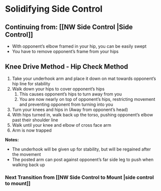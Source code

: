 # Solidifying Side Control
## Continuing from: [[NW Side Control |Side Control]]

- With opponent’s elbow framed in your hip, you can be easily swept
- You have to remove opponent’s frame from your hips

## Knee Drive Method - Hip Check Method

1. Take your underhook arm and place it down on mat towards opponent’s hip line for stability
2. Walk down your hips to cover opponent’s hips
    1. This causes opponent’s hips to turn away from you
    2. You are now nearly on top of opponent’s hips, restricting movement and preventing opponent from turning into you
3. Turn your knees and hips in (Away from opponent’s head)
4. With hips turned in, walk back up the torso, pushing opponent’s elbow past their shoulder line
5. Walk until your knee and elbow of cross face arm
6. Arm is now trapped

**Notes:**
- The underhook will be given up for stability, but will be regained after the movement
- The posted arm can post against opponent’s far side leg to push when walking back up

### Next Transition from [[NW Side Control to Mount |side control to mount]]